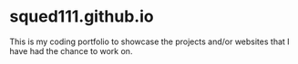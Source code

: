 # squed111.github.io
This is my coding portfolio to showcase the projects and/or websites that I have had the chance to work on.  
